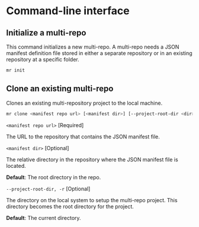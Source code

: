 # Command-line interface

## Initialize a multi-repo
This command initializes a new multi-repo. A multi-repo needs a JSON manifest definition file stored in either a separate repository or in an existing repository at a specific folder.

```sh
mr init 
```

## Clone an existing multi-repo
Clones an existing multi-repository project to the local machine.

```sh
mr clone <manifest repo url> [<manifest dir>] [--project-root-dir <dir>]
```

`<manifest repo url>` [Required]

The URL to the repository that contains the JSON manifest file.

`<manifest dir>` [Optional]

The relative directory in the repository where the JSON manifest file is located.

**Default**: The root directory in the repo.

`--project-root-dir, -r` [Optional]

The directory on the local system to setup the multi-repo project. This directory becomes the root directory for the project.

**Default**: The current directory.
